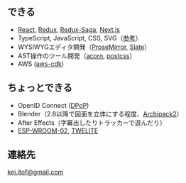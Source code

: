 ## できる

- [React], [Redux], [Redux-Saga], [Next.js]
- TypeScript, JavaScript, CSS, SVG（[参考](https://github.com/gjbkz/gojabako.zone/)）
- WYSIWYGエディタ開発（[ProseMirror], [Slate]）
- AST操作のツール開発（[acorn], [postcss]）
- AWS ([aws-cdk])

[React]: https://reactjs.org/
[Redux]: https://redux.js.org/
[Redux-Saga]: https://redux-saga.js.org/
[Next.js]: https://nextjs.org/
[acorn]: https://github.com/acornjs/acorn/tree/master/acorn#interface
[postcss]: https://postcss.org/api/
[aws-cdk]: https://docs.aws.amazon.com/cdk/api/latest/docs/aws-construct-library.html
[ProseMirror]: https://prosemirror.net/
[Slate]: http://docs.slatejs.org/

## ちょっとできる

- OpenID Connect ([DPoP])
- Blender（2.8以降で図面を立体にする程度、[Archipack2]）
- After Effects（字幕出したりトラッカーで遊んだり）
- [ESP-WROOM-02], [TWELITE]

[DPoP]: https://datatracker.ietf.org/doc/html/draft-ietf-oauth-dpop
[Archipack2]: https://github.com/s-leger/archipack/wiki
[TWELITE]: https://mono-wireless.com/jp/products/TWE-LITE/index.html
[ESP-WROOM-02]: https://www.switch-science.com/catalog/2346/

## 連絡先

kei.itof@gmail.com
